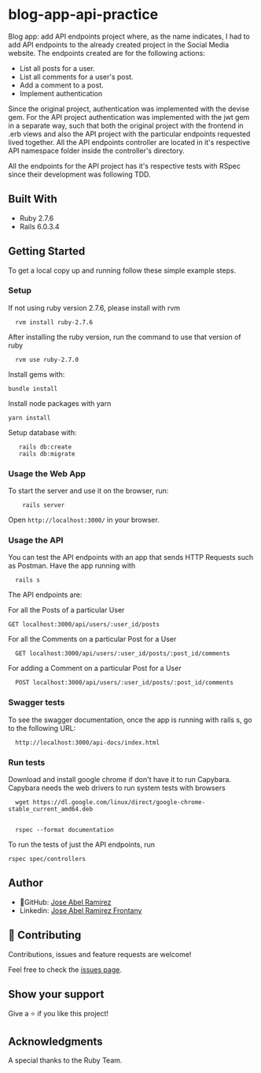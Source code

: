 # blog-app-api-practice

Blog app: add API endpoints project where, as the name indicates, I had to add API endpoints to the already created project in the Social Media website. The endpoints created are for the following actions:

- List all posts for a user.
- List all comments for a user's post.
- Add a comment to a post.
- Implement authentication

Since the original project, authentication was implemented with the devise gem. For the API project authentication was implemented with the jwt gem in a separate way, such that both the original project with the frontend in .erb views and also the API project with the particular endpoints requested lived together. All the API endpoints controller are located in it's respective API namespace folder inside the controller's directory.

All the endpoints for the API project has it's respective tests with RSpec since their development was following TDD.

## Built With

- Ruby 2.7.6
- Rails 6.0.3.4

## Getting Started

To get a local copy up and running follow these simple example steps.

### Setup

If not using ruby version 2.7.6, please install with rvm

```
  rvm install ruby-2.7.6
```

After installing the ruby version, run the command to use that version of ruby

```
  rvm use ruby-2.7.0
```

Install gems with:

```
bundle install
```

Install node packages with yarn

```
yarn install
```

Setup database with:

```
   rails db:create
   rails db:migrate
```

### Usage the Web App

To start the server and use it on the browser, run:

```
    rails server
```

Open `http://localhost:3000/` in your browser.


### Usage the API

You can test the API endpoints with an app that sends HTTP Requests such as Postman. Have the app running with

```
  rails s
```

The API endpoints are:

For all the Posts of a particular User

```
GET localhost:3000/api/users/:user_id/posts
```

For all the Comments on a particular Post for a User

```
  GET localhost:3000/api/users/:user_id/posts/:post_id/comments
```

For adding a Comment on a particular Post for a User

```
  POST localhost:3000/api/users/:user_id/posts/:post_id/comments
```

### Swagger tests

To see the swagger documentation, once the app is running with rails s, go to the following URL:

```
  http://localhost:3000/api-docs/index.html
```


### Run tests

Download and install google chrome if don't have it to run Capybara.
Capybara needs the web drivers to run system tests with browsers

``` 
  wget https://dl.google.com/linux/direct/google-chrome-stable_current_amd64.deb
	
```

``` 
  rspec --format documentation

```

To run the tests of just the API endpoints, run

```
rspec spec/controllers
```

## Author

- 👤GitHub: [Jose Abel Ramirez](https://github.com/jose-Abel)
- Linkedin: [Jose Abel Ramirez Frontany](https://www.linkedin.com/in/joseabelramirezfrontany/)

## 🤝 Contributing

Contributions, issues and feature requests are welcome!

Feel free to check the [issues page](issues/).

## Show your support

Give a ⭐️ if you like this project!

## Acknowledgments

A special thanks to the Ruby Team.